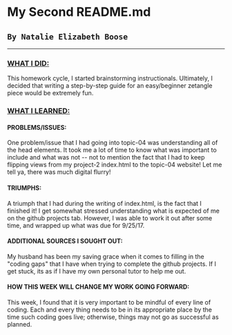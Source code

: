 # My Second README.md
## `By Natalie Elizabeth Boose`
___

### <u> WHAT I DID: </u>
This homework cycle, I started brainstorming instructionals. Ultimately, I decided that writing a step-by-step guide for an easy/beginner zetangle piece would be extremely fun.

### <u> WHAT I LEARNED: </u>

  #### PROBLEMS/ISSUES:
  One problem/issue that I had going into topic-04 was understanding all of the head elements. It took me a lot of time to know what was important to include and what was not -- not to mention the fact that I had to keep flipping views from my project-2 index.html to the topic-04 website! Let me tell ya, there was much digital flurry!

  #### TRIUMPHS:
  A triumph that I had during the writing of index.html, is the fact that I finished it! I get somewhat stressed understanding what is expected of me on the github projects tab. However, I was able to work it out after some time, and wrapped up what was due for 9/25/17.

  #### ADDITIONAL SOURCES I SOUGHT OUT:
  My husband has been my saving grace when it comes to filling in the "coding gaps" that I have when trying to complete the github projects. If I get stuck, its as if I have my own personal tutor to help me out.

  #### HOW THIS WEEK WILL CHANGE MY WORK GOING FORWARD:
  This week, I found that it is very important to be mindful of every line of coding. Each and every thing needs to be in its appropriate place by the time such coding goes live; otherwise, things may not go as successful as planned.
